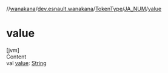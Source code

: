 //[wanakana](../../../index.md)/[dev.esnault.wanakana](../../index.md)/[TokenType](../index.md)/[JA_NUM](index.md)/[value](value.md)



# value  
[jvm]  
Content  
val [value](value.md): [String](https://kotlinlang.org/api/latest/jvm/stdlib/kotlin/-string/index.html)  



